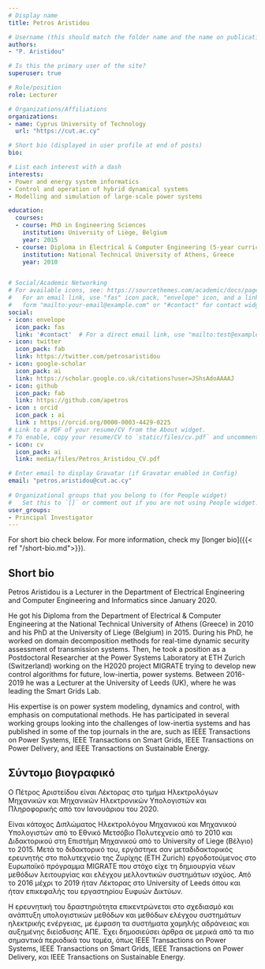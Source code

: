 ```yaml
---
# Display name
title: Petros Aristidou

# Username (this should match the folder name and the name on publications)
authors:
- "P. Aristidou"

# Is this the primary user of the site?
superuser: true

# Role/position
role: Lecturer

# Organizations/Affiliations
organizations:
- name: Cyprus University of Technology
  url: "https://cut.ac.cy"

# Short bio (displayed in user profile at end of posts)
bio: 

# List each interest with a dash
interests:
- Power and energy system informatics
- Control and operation of hybrid dynamical systems
- Modelling and simulation of large-scale power systems

education:
  courses:
  - course: PhD in Engineering Sciences
    institution: University of Liège, Belgium
    year: 2015
  - course: Diploma in Electrical & Computer Engineering (5-year curriculum)
    institution: National Technical University of Athens, Greece
    year: 2010


# Social/Academic Networking
# For available icons, see: https://sourcethemes.com/academic/docs/page-builder/#icons
#   For an email link, use "fas" icon pack, "envelope" icon, and a link in the
#   form "mailto:your-email@example.com" or "#contact" for contact widget.
social:
- icon: envelope
  icon_pack: fas
  link: '#contact'  # For a direct email link, use "mailto:test@example.org".
- icon: twitter
  icon_pack: fab
  link: https://twitter.com/petrosaristidou
- icon: google-scholar
  icon_pack: ai
  link: https://scholar.google.co.uk/citations?user=JShsAdoAAAAJ
- icon: github
  icon_pack: fab
  link: https://github.com/apetros
- icon : orcid
  icon_pack : ai
  link : https://orcid.org/0000-0003-4429-0225
# Link to a PDF of your resume/CV from the About widget.
# To enable, copy your resume/CV to `static/files/cv.pdf` and uncomment the lines below.  
- icon: cv
  icon_pack: ai
  link: media/files/Petros_Aristidou_CV.pdf

# Enter email to display Gravatar (if Gravatar enabled in Config)
email: "petros.aristidou@cut.ac.cy"
  
# Organizational groups that you belong to (for People widget)
#   Set this to `[]` or comment out if you are not using People widget.
user_groups:
- Principal Investigator
---
```


For short bio check below. For more information, check my [longer bio]({{< ref "/short-bio.md">}}).

## Short bio

Petros Aristidou is a Lecturer in the Department of Electrical Engineering and Computer Engineering and Informatics since January 2020. 

He got his Diploma from the Department of Electrical & Computer Engineering at the National Technical University of Athens (Greece) in 2010 and his PhD at the University of Liege (Belgium) in 2015. During his PhD, he worked on domain decomposition methods for real-time dynamic security assessment of transmission systems. Then, he took a position as a Postdoctoral Researcher at the Power Systems Laboratory at ETH Zurich (Switzerland) working on the H2020 project MIGRATE trying to develop new control algorithms for future, low-inertia, power systems. Between 2016-2019 he was a Lecturer at the University of Leeds (UK), where he was leading the Smart Grids Lab.

His expertise is on power system modeling, dynamics and control, with emphasis on computational methods. He has participated in several working groups looking into the challenges of low-inertia systems and has published in some of the top journals in the are, such as IEEE Transactions on Power Systems, IEEE Transactions on Smart Grids, IEEE Transactions on Power Delivery, and IEEE Transactions on Sustainable Energy.

## Σύντομο βιογραφικό

Ο Πέτρος Αριστείδου είναι Λέκτορας στο τμήμα Ηλεκτρολόγων Μηχανικών και Μηχανικών Ηλεκτρονικών Υπολογιστών και Πληροφορικής από τον Ιανουάριου του 2020.

Είναι κάτοχος Διπλώματος Ηλεκτρολόγου Μηχανικού και Μηχανικού Υπολογιστών από το Εθνικό Μετσόβιο Πολυτεχνείο από το 2010 και Διδακτορικού στη Επιστήμη Μηχανικού από το University of Liege (Βέλγιο) το 2015. Μετά το διδακτορικό του, εργάστηκε σαν μεταδιδακτορικός ερευνητής στο πολυτεχνείο της Ζυρίχης (ETH Zurich) εργοδοτούμενος στο Ευρωπαϊκό πρόγραμμα MIGRATE που στόχο είχε τη δημιουργία νέων μεθόδων λειτουργίας και ελέγχου μελλοντικών συστημάτων ισχύος. Από το 2016 μέχρι το 2019 ήταν Λέκτορας στο University of Leeds όπου και ήταν επικεφαλής του εργαστηρίου Ευφυών Δικτύων.

Η ερευνητική του δραστηριότητα επικεντρώνεται στο σχεδιασμό και ανάπτυξη υπολογιστικών μεθόδων και μεθόδων ελέγχου συστημάτων ηλεκτρικής ενέργειας, με έμφαση τα συστήματα χαμηλής αδράνειας και αυξημένης διείσδυσης ΑΠΕ. Έχει δημοσιεύσει άρθρα σε μερικά από τα πιο σημαντικά περιοδικά του τομέα, όπως IEEE Transactions on Power Systems, IEEE Transactions on Smart Grids, IEEE Transactions on Power Delivery, και IEEE Transactions on Sustainable Energy.
